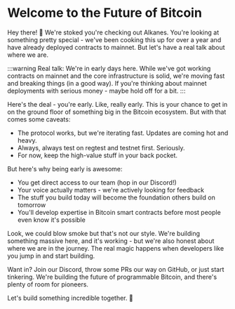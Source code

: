 # Welcome to the Future of Bitcoin

Hey there! 👋 We're stoked you're checking out Alkanes. You're looking at something pretty special - we've been cooking this up for over a year and have already deployed contracts to mainnet. But let's have a real talk about where we are.

:::warning
Real talk: We're in early days here. While we've got working contracts on mainnet and the core infrastructure is solid, we're moving fast and breaking things (in a good way). If you're thinking about mainnet deployments with serious money - maybe hold off for a bit.
:::

Here's the deal - you're early. Like, really early. This is your chance to get in on the ground floor of something big in the Bitcoin ecosystem. But with that comes some caveats:

- The protocol works, but we're iterating fast. Updates are coming hot and heavy.
- Always, always test on regtest and testnet first. Seriously.
- For now, keep the high-value stuff in your back pocket.

But here's why being early is awesome:

- You get direct access to our team (hop in our Discord!)
- Your voice actually matters - we're actively looking for feedback
- The stuff you build today will become the foundation others build on tomorrow
- You'll develop expertise in Bitcoin smart contracts before most people even know it's possible

Look, we could blow smoke but that's not our style. We're building something massive here, and it's working - but we're also honest about where we are in the journey. The real magic happens when developers like you jump in and start building.

Want in? Join our Discord, throw some PRs our way on GitHub, or just start tinkering. We're building the future of programmable Bitcoin, and there's plenty of room for pioneers.

Let's build something incredible together. 🚀
